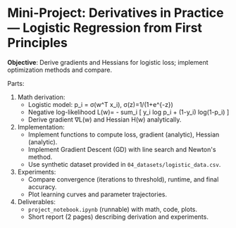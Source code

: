 # Mini-Project: Derivatives in Practice — Logistic Regression from First Principles

**Objective**: Derive gradients and Hessians for logistic loss; implement optimization methods and compare.

Parts:
1. Math derivation:
   - Logistic model: p_i = σ(w^T x_i), σ(z)=1/(1+e^{-z})
   - Negative log-likelihood L(w)= - sum_i [ y_i log p_i + (1-y_i) log(1-p_i) ]
   - Derive gradient ∇L(w) and Hessian H(w) analytically.
2. Implementation:
   - Implement functions to compute loss, gradient (analytic), Hessian (analytic).
   - Implement Gradient Descent (GD) with line search and Newton's method.
   - Use synthetic dataset provided in `04_datasets/logistic_data.csv`.
3. Experiments:
   - Compare convergence (iterations to threshold), runtime, and final accuracy.
   - Plot learning curves and parameter trajectories.
4. Deliverables:
   - `project_notebook.ipynb` (runnable) with math, code, plots.
   - Short report (2 pages) describing derivation and experiments.